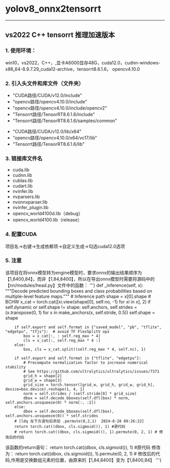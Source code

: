 # yolov8_onnx2tensorrt
---
## vs2022 C++  tensorrt 推理加速版本

### 1. 使用环境：
   win10，vs2022，C++，,显卡A6000显存48G，cuda12.0，cudnn-windows-x86_64-8.9.7.29_cuda12-archive，tensorrt8.6.1.6，
    opencv4.10.0

### 2. 引入头文件和库文件（文件夹）
   - "CUDA路径/CUDA/v12.0/include"
   - "opencv路径/opencv4.10.0/include"
   - "opencv路径/opencv4.10.0/include/opencv2"
   - "Tensorrt路径/TensorRT8.6.1.6/include"
   - "Tensorrt路径/TensorRT8.6.1.6/samples/common"
   
   + "CUDA路径/CUDA/v12.0/lib/x64"
   + "opencv路径/opencv4.10.0/x64/vc17/lib"
   + "Tensorrt路径/TensorRT8.6.1.6/lib"
   
### 3. 链接库文件名
   + cuda.lib
   + cudnn.lib
   + cublas.lib
   + cudart.lib
   + nvinfer.lib
   + nvparsers.lib
   + nvonnxparser.lib
   + nvinfer_plugin.lib
   + opencv_world4100d.lib（debug）
   + opencv_world4100.lib（release）
### 4. 配置CUDA
   项目名->右键->生成依赖项->自定义生成->勾选cuda12.0选项

### 5. 注意
   该项目在将onnx模型转为engine模型时，要求onnx的输出结果顺序为【1,8400,84】，而非【1,84,8400】，所以在导出onnx模型时需要将源码中的【nn/modules/head.py】文件中的函数：
   ''')
   def _inference(self, x):
	"""Decode predicted bounding boxes and class probabilities based on multiple-level feature maps."""
        # Inference path
        shape = x[0].shape  # BCHW
        x_cat = torch.cat([xi.view(shape[0], self.no, -1) for xi in x], 2)
        if self.dynamic or self.shape != shape:
            self.anchors, self.strides = (x.transpose(0, 1) for x in make_anchors(x, self.stride, 0.5))
            self.shape = shape

        if self.export and self.format in {"saved_model", "pb", "tflite", "edgetpu", "tfjs"}:  # avoid TF FlexSplitV ops
            box = x_cat[:, : self.reg_max * 4]
            cls = x_cat[:, self.reg_max * 4 :]
        else:
            box, cls = x_cat.split((self.reg_max * 4, self.nc), 1)

        if self.export and self.format in {"tflite", "edgetpu"}:
            # Precompute normalization factor to increase numerical stability
            # See https://github.com/ultralytics/ultralytics/issues/7371
            grid_h = shape[2]
            grid_w = shape[3]
            grid_size = torch.tensor([grid_w, grid_h, grid_w, grid_h], device=box.device).reshape(1, 4, 1)
            norm = self.strides / (self.stride[0] * grid_size)
            dbox = self.decode_bboxes(self.dfl(box) * norm, self.anchors.unsqueeze(0) * norm[:, :2])
        else:
            dbox = self.decode_bboxes(self.dfl(box), self.anchors.unsqueeze(0)) * self.strides
        # [ldq 在下方语句后添加 .permute(0,2,1)  2024-8-28 09:26:22]
        return torch.cat((dbox, cls.sigmoid()), 1) #源代码
        # return torch.cat((dbox, cls.sigmoid()), 1).permute(0, 2, 1) # 修改后的代码

 该函数的return语句：
 	return torch.cat((dbox, cls.sigmoid()), 1) #原代码
  	修改为：
   	return torch.cat((dbox, cls.sigmoid()), 1).permute(0, 2, 1) # 修改后的代码,作用是交换数组元素的位置，由原来的【1,84,8400】变为【1,8400,84】
  '''(
